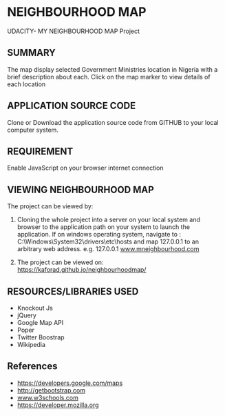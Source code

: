 # NEIGHBOURHOOD MAP ##
UDACITY- MY NEIGHBOURHOOD MAP Project

## SUMMARY ##
The map display selected Government Ministries location in Nigeria with a brief description about each.
Click on the map marker to view details of each location


## APPLICATION SOURCE CODE ##
Clone or Download the application source code from GITHUB to your local computer system.

## REQUIREMENT ##
Enable JavaScript  on your browser
internet connection



## VIEWING NEIGHBOURHOOD MAP ##
The project can be viewed by:

1.	Cloning the whole project into a server on your local system and browser to the application path on your system to launch the application.
 If on windows operating system, navigate to :
 C:\Windows\System32\drivers\etc\hosts and map 127.0.0.1 to an arbitrary web address. e.g. 127.0.0.1 www.mneighbourhood.com
 
2.	The project can be viewed on: https://kaforad.github.io/neighbourhoodmap/


## RESOURCES/LIBRARIES USED ##
- Knockout Js
- jQuery
- Google Map API
- Poper
- Twitter Boostrap 
- Wikipedia    
## References ##
- https://developers.google.com/maps
- http://getbootstrap.com
- www.w3schools.com
- https://developer.mozilla.org
